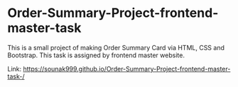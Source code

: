 # Order-Summary-Project-frontend-master-task
This is a small project of making Order Summary Card via HTML, CSS and Bootstrap. This task is assigned by frontend master website.

Link: https://sounak999.github.io/Order-Summary-Project-frontend-master-task-/
